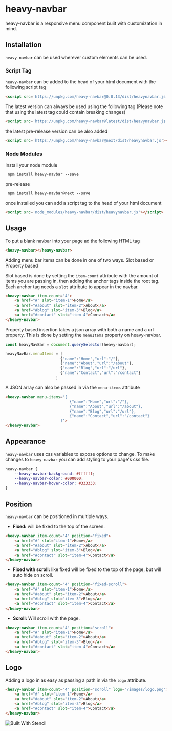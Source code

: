 <!--
```
<custom-element-demo>
  <template>
    <script src='https://unpkg.com/heavy-navbar@0.0.13/dist/heavynavbar.js'></script>
    <heavy-navbar item-count="4">
        <a href="#" slot="item-1">Home</a>
        <a href="#about" slot="item-2">About</a>
        <a href="#blog" slot="item-3">Blog</a>
        <a href="#contact" slot="item-4">Contact</a>
    </heavy-navbar>
  </template>
</custom-element-demo>
```
-->

# heavy-navbar

heavy-navbar is a responsive menu component built with customization in mind.

## Installation

`heavy-navbar` can be used wherever custom elements can be used. 

### Script Tag

`heavy-navbar` can be added to the head of your html document with the following script tag

```html
<script src='https://unpkg.com/heavy-navbar@0.0.13/dist/heavynavbar.js'></script>
```

The latest version can always be used using the following tag (Please note that using the latest tag could contain breaking changes)

```html
<script src='https://unpkg.com/heavy-navbar@latest/dist/heavynavbar.js'></script>
```

the latest pre-release version can be also added

```html
<script src='https://unpkg.com/heavy-navbar@next/dist/heavynavbar.js'></script>
```

### Node Modules

Install your node module

```npm
 npm install heavy-navbar --save
````

pre-release

```npm
 npm install heavy-navbar@next --save
````

once installed you can add a script tag to the head of your html document

```html
<script src='node_modules/heavy-navbar/dist/heavynavbar.js'></script>
```


## Usage

To put a blank navbar into your page ad the following HTML tag

```html
<heavy-navbar></heavy-navbar> 
```

Adding menu bar items can be done in one of two ways. Slot based or Property based

Slot based is done by setting the `item-count` attribute with the amount of items you are passing in, 
then adding the anchor tags inside the root tag. Each anchor tag needs a `slot` attribute to appear in the navbar.

```html
<heavy-navbar item-count="4">
    <a href="#" slot="item-1">Home</a>
    <a href="#about" slot="item-2">About</a>
    <a href="#blog" slot="item-3">Blog</a>
    <a href="#contact" slot="item-4">Contact</a>
</heavy-navbar>
```
Property based insertion takes a json array with both a name and a url property. This is done by setting the `menuItems` property on heavy-navbar.

```javascript
const heavyNavBar = document.querySelector(heavy-navbar);

heavyNavBar.menuItems = [
                        {"name":"Home","url":"/"},
                        {"name":"About","url":"/about"},
                        {"name":"Blog","url":"/url"},
                        {"name":"Contact","url":"/contact"}
                      ]

```

A JSON array can also be passed in via the `menu-items` attribute

```html
<heavy-navbar menu-items='[
                            {"name":"Home","url":"/"},
                            {"name":"About","url":"/about"},
                            {"name":"Blog","url":"/url"},
                            {"name":"Contact","url":"/contact"}
                        ]'>
</heavy-navbar>
```

## Appearance

`heavy-navbar` uses css variables to expose options to change. To make changes to `heavy-navbar` you can add styling to your page's css file.
 
```css
heavy-navbar {
	--heavy-navbar-background: #ffffff;
	--heavy-navbar-color: #000000;
	--heavy-navbar-hover-color: #333333;
}
```

## Position
`heavy-navbar` can be positioned in multiple ways.

- **Fixed:** will be fixed to the top of the screen.

```html
<heavy-navbar item-count="4" position="fixed">
    <a href="#" slot="item-1">Home</a>
    <a href="#about" slot="item-2">About</a>
    <a href="#blog" slot="item-3">Blog</a>
    <a href="#contact" slot="item-4">Contact</a>
</heavy-navbar>
```
- **Fixed with scroll:** like fixed will be fixed to the top of the page, but will auto hide on scroll.

```html
<heavy-navbar item-count="4" position="fixed-scroll">
    <a href="#" slot="item-1">Home</a>
    <a href="#about" slot="item-2">About</a>
    <a href="#blog" slot="item-3">Blog</a>
    <a href="#contact" slot="item-4">Contact</a>
</heavy-navbar>
```
- **Scroll:** Will scroll with the page. 

```html
<heavy-navbar item-count="4" position="scroll">
    <a href="#" slot="item-1">Home</a>
    <a href="#about" slot="item-2">About</a>
    <a href="#blog" slot="item-3">Blog</a>
    <a href="#contact" slot="item-4">Contact</a>
</heavy-navbar>
```

## Logo
Adding a logo in as easy as passing a path in via the `logo` attribute.
```html
<heavy-navbar item-count="4" position="scroll" logo="/images/logo.png">    
	<a href="#" slot="item-1">Home</a>
    <a href="#about" slot="item-2">About</a>
    <a href="#blog" slot="item-3">Blog</a>
    <a href="#contact" slot="item-4">Contact</a>
</heavy-navbar>
```


![Built With Stencil](https://img.shields.io/badge/-Built%20With%20Stencil-16161d.svg?logo=data%3Aimage%2Fsvg%2Bxml%3Bbase64%2CPD94bWwgdmVyc2lvbj0iMS4wIiBlbmNvZGluZz0idXRmLTgiPz4KPCEtLSBHZW5lcmF0b3I6IEFkb2JlIElsbHVzdHJhdG9yIDE5LjIuMSwgU1ZHIEV4cG9ydCBQbHVnLUluIC4gU1ZHIFZlcnNpb246IDYuMDAgQnVpbGQgMCkgIC0tPgo8c3ZnIHZlcnNpb249IjEuMSIgaWQ9IkxheWVyXzEiIHhtbG5zPSJodHRwOi8vd3d3LnczLm9yZy8yMDAwL3N2ZyIgeG1sbnM6eGxpbms9Imh0dHA6Ly93d3cudzMub3JnLzE5OTkveGxpbmsiIHg9IjBweCIgeT0iMHB4IgoJIHZpZXdCb3g9IjAgMCA1MTIgNTEyIiBzdHlsZT0iZW5hYmxlLWJhY2tncm91bmQ6bmV3IDAgMCA1MTIgNTEyOyIgeG1sOnNwYWNlPSJwcmVzZXJ2ZSI%2BCjxzdHlsZSB0eXBlPSJ0ZXh0L2NzcyI%2BCgkuc3Qwe2ZpbGw6I0ZGRkZGRjt9Cjwvc3R5bGU%2BCjxwYXRoIGNsYXNzPSJzdDAiIGQ9Ik00MjQuNywzNzMuOWMwLDM3LjYtNTUuMSw2OC42LTkyLjcsNjguNkgxODAuNGMtMzcuOSwwLTkyLjctMzAuNy05Mi43LTY4LjZ2LTMuNmgzMzYuOVYzNzMuOXoiLz4KPHBhdGggY2xhc3M9InN0MCIgZD0iTTQyNC43LDI5Mi4xSDE4MC40Yy0zNy42LDAtOTIuNy0zMS05Mi43LTY4LjZ2LTMuNkgzMzJjMzcuNiwwLDkyLjcsMzEsOTIuNyw2OC42VjI5Mi4xeiIvPgo8cGF0aCBjbGFzcz0ic3QwIiBkPSJNNDI0LjcsMTQxLjdIODcuN3YtMy42YzAtMzcuNiw1NC44LTY4LjYsOTIuNy02OC42SDMzMmMzNy45LDAsOTIuNywzMC43LDkyLjcsNjguNlYxNDEuN3oiLz4KPC9zdmc%2BCg%3D%3D&colorA=16161d&style=flat-square)
